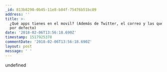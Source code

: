 ```yaml
---
_id: 813b8290-0b45-11e8-b84f-75476b51bc09
address: ''
title: >-
  ¿Qué apps tienes en el movil? (Además de Twitter, el correo y las que vienen
  por defecto)
date: '2018-02-06T13:56:18.690Z'
timestamp: 1517925378
commentDate: '2018-02-06T13:56:18.690Z'
layout: post
message: ' '
---
```

undefined
